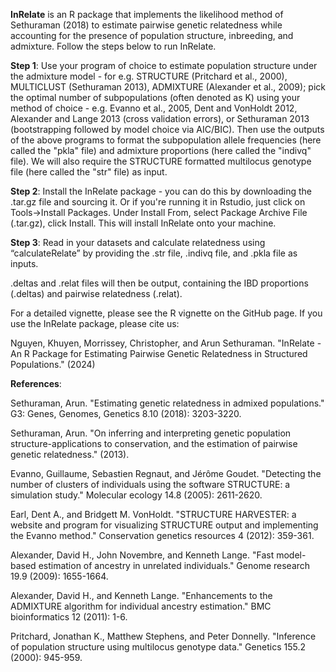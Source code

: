 **InRelate** is an R package that implements the likelihood method of Sethuraman (2018) to estimate pairwise genetic relatedness while accounting for the presence of population structure, inbreeding, and admixture. Follow the steps below to run InRelate.

**Step 1**: Use your program of choice to estimate population structure under the admixture model - for e.g. STRUCTURE (Pritchard et al., 2000), MULTICLUST (Sethuraman 2013), ADMIXTURE (Alexander et al., 2009); pick the optimal number of subpopulations (often denoted as K) using your method of choice - e.g. Evanno et al., 2005, Dent and VonHoldt 2012, Alexander and Lange 2013 (cross validation errors), or Sethuraman 2013 (bootstrapping followed by model choice via AIC/BIC). Then use the outputs of the above programs to format the subpopulation allele frequencies (here called the "pkla" file) and admixture proportions (here called the "indivq" file). We will also require the STRUCTURE formatted multilocus genotype file (here called the "str" file) as input.

**Step 2**: Install the InRelate package - you can do this by downloading the .tar.gz file and sourcing it. Or if you're running it in Rstudio, just click on Tools->Install Packages. Under Install From, select Package Archive File (.tar.gz), click Install. This will install InRelate onto your machine. 

**Step 3**: Read in your datasets and calculate relatedness using “calculateRelate” by providing the .str file, .indivq file, and .pkla file as inputs. 

.deltas and .relat files will then be output, containing the IBD proportions (.deltas) and pairwise relatedness (.relat).

For a detailed vignette, please see the R vignette on the GitHub page. If you use the InRelate package, please cite us:

Nguyen, Khuyen, Morrissey, Christopher, and Arun Sethuraman. "InRelate - An R Package for Estimating Pairwise Genetic Relatedness in Structured Populations." (2024)

**References**:

Sethuraman, Arun. "Estimating genetic relatedness in admixed populations." G3: Genes, Genomes, Genetics 8.10 (2018): 3203-3220.

Sethuraman, Arun. "On inferring and interpreting genetic population structure-applications to conservation, and the estimation of pairwise genetic relatedness." (2013).

Evanno, Guillaume, Sebastien Regnaut, and Jérôme Goudet. "Detecting the number of clusters of individuals using the software STRUCTURE: a simulation study." Molecular ecology 14.8 (2005): 2611-2620.

Earl, Dent A., and Bridgett M. VonHoldt. "STRUCTURE HARVESTER: a website and program for visualizing STRUCTURE output and implementing the Evanno method." Conservation genetics resources 4 (2012): 359-361.

Alexander, David H., John Novembre, and Kenneth Lange. "Fast model-based estimation of ancestry in unrelated individuals." Genome research 19.9 (2009): 1655-1664.

Alexander, David H., and Kenneth Lange. "Enhancements to the ADMIXTURE algorithm for individual ancestry estimation." BMC bioinformatics 12 (2011): 1-6.

Pritchard, Jonathan K., Matthew Stephens, and Peter Donnelly. "Inference of population structure using multilocus genotype data." Genetics 155.2 (2000): 945-959.
